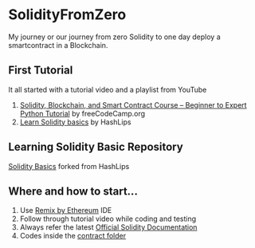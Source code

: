 # SolidityFromZero
My journey or our journey from zero Solidity to one day deploy a smartcontract in a Blockchain.

## First Tutorial
It all started with a tutorial video and a playlist from YouTube
1. [Solidity, Blockchain, and Smart Contract Course – Beginner to Expert Python Tutorial](https://www.youtube.com/watch?v=M576WGiDBdQ) by freeCodeCamp.org
2. [Learn Solidity basics](https://www.youtube.com/playlist?list=PLvfQp12V0hS2PQd9-X-E2AjmXj1o05WOo) by HashLips

## Learning Solidity Basic Repository

[Solidity Basics](https://github.com/SkyGovernment/solidity_basics) forked from HashLips

## Where and how to start...

1. Use [Remix by Ethereum](http://remix.ethereum.org/#) IDE
2. Follow through tutorial video while coding and testing
3. Always refer the latest [Official Solidity Documentation](https://docs.soliditylang.org/en/v0.8.9/)
4. Codes inside the [contract folder](https://github.com/SkyGovernment/SolidityFromZero/tree/main/contracts)
